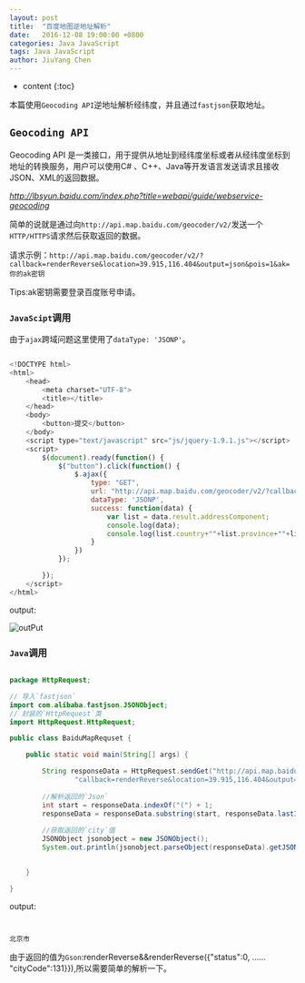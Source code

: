 ```yaml
---
layout: post
title:  "百度地图逆地址解析"
date:   2016-12-08 19:00:00 +0800
categories: Java JavaScript
tags: Java JavaScript
author: JiuYang Chen
---
```


* content
{:toc}

本篇使用`Geocoding API`逆地址解析经纬度，并且通过`fastjson`获取地址。



## `Geocoding API`

Geocoding API 是一类接口，用于提供从地址到经纬度坐标或者从经纬度坐标到地址的转换服务，用户可以使用C# 、C++、Java等开发语言发送请求且接收JSON、XML的返回数据。

*http://lbsyun.baidu.com/index.php?title=webapi/guide/webservice-geocoding*

简单的说就是通过向`http://api.map.baidu.com/geocoder/v2/`发送一个`HTTP/HTTPS`请求然后获取返回的数据。

请求示例：`http://api.map.baidu.com/geocoder/v2/?callback=renderReverse&location=39.915,116.404&output=json&pois=1&ak=你的ak密钥`  

Tips:ak密钥需要登录百度账号申请。

### `JavaScipt`调用

由于`ajax`跨域问题这里使用了`dataType: 'JSONP'`。

```js

<!DOCTYPE html>
<html>
	<head>
		<meta charset="UTF-8">
		<title></title>
	</head>
	<body>
		<button>提交</button>
	</body>
	<script type="text/javascript" src="js/jquery-1.9.1.js"></script>
	<script>
		$(document).ready(function() {
			$("button").click(function() {
				$.ajax({
					type: "GET",
					url: "http://api.map.baidu.com/geocoder/v2/?callback=renderReverse&location=39.915,116.404&output=json&pois=1&ak=你的ak密钥",					
					dataType: 'JSONP',
					success: function(data) {
						var list = data.result.addressComponent;
						console.log(data);
						console.log(list.country+""+list.province+""+list.district+""+list.street);
					}
				})
			});

		});
	</script>
</html>

```

output:

![outPut](http://ww1.sinaimg.cn/mw690/c584f169gw1faktepn1u8j20do0bgmxj.jpg)

### `Java`调用

```java

package HttpRequest;

// 导入`fastjson`
import com.alibaba.fastjson.JSONObject;
// 封装的`HttpRequest`类
import HttpRequest.HttpRequest;

public class BaiduMapRequset {

	public static void main(String[] args) {

		String responseData = HttpRequest.sendGet("http://api.map.baidu.com/geocoder/v2/",
				"callback=renderReverse&location=39.915,116.404&output=json&pois=1&ak=你的ak密钥");
		
		//解析返回的`Json`
		int start = responseData.indexOf("(") + 1;
		responseData = responseData.substring(start, responseData.lastIndexOf(")"));
		
		//获取返回的`city`值
		JSONObject jsonobject = new JSONObject();  
		System.out.println(jsonobject.parseObject(responseData).getJSONObject("result").getJSONObject("addressComponent").get("city"));
		

	}

}

```


output:

```java


北京市

```

由于返回的值为`Gson`:renderReverse&&renderReverse({"status":0, ...... "cityCode":131}}),所以需要简单的解析一下。
